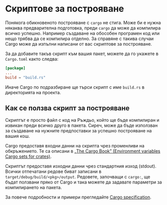# Скриптове за построяване

Понякога обикновеното построяване с `cargo` не стига. Може би е нужна някаква
предварителна подготовка, преди `cargo` да може да компилира всичко успешно.
Например създаване на обособен програмен код или нещо трябва да се компилира
отделно. За справяне с такива случаи Cargo може да изпълни написани от вас
скриптове за построяване.

За да добавите такъв скрипт към вашия пакет, можете да го укажете в
`Cargo.toml` както следва:

```toml
[package]
...
build = "build.rs"
```

Иначе Cargo по подразбиране ще търси скрипт с име `build.rs` в директорията на
проекта.

## Как се ползва скрипт за построяване

Скриптът е просто файл с код на Ръждьо, който ще бъде компилиран и извикан
преди всичко друго в пакета. Сиреч, може да бъде използван за създаване на
нужните предпоставки за успешно построяване на вашия кош.

Cargo предоставя входни данни на скрипта чрез променливи на обкръжението. Те са
описани в [„The Cargo Book” (Environment variables Cargo sets for crates)].

Скриптът предоставя изходни данни чрез стандартния изход (stdout). Всички
отпечатани редове биват записани в `target/debug/build/<pkg>/output`. Редовете,
започващи с `cargo:`, ще бъдат ползвани пряко от Cargo и така можете да задавате
параметри за компилирането на пакета.

За повече подробности и примери прегледайте [Cargo
specification][cargo_specification].

[„The Cargo Book” (Environment variables Cargo sets for crates)]: https://doc.rust-lang.org/cargo/reference/environment-variables.html#environment-variables-cargo-sets-for-build-scripts

[cargo_specification]: https://doc.rust-lang.org/cargo/reference/build-scripts.html
